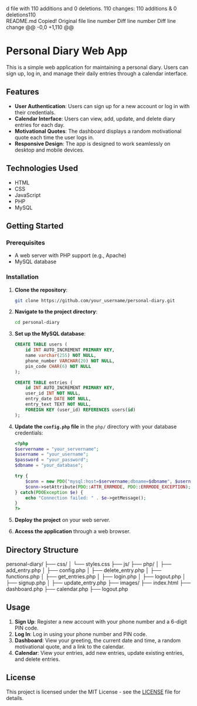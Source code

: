 d file with 110 additions and 0 deletions.
 110 changes: 110 additions & 0 deletions110  
README.md
Copied!
Original file line number	Diff line number	Diff line change
@@ -0,0 +1,110 @@
# Personal Diary Web App

This is a simple web application for maintaining a personal diary. Users can sign up, log in, and manage their daily entries through a calendar interface.

## Features

- **User Authentication**: Users can sign up for a new account or log in with their credentials.
- **Calendar Interface**: Users can view, add, update, and delete diary entries for each day.
- **Motivational Quotes**: The dashboard displays a random motivational quote each time the user logs in.
- **Responsive Design**: The app is designed to work seamlessly on desktop and mobile devices.

## Technologies Used

- HTML
- CSS
- JavaScript
- PHP
- MySQL

## Getting Started

### Prerequisites

- A web server with PHP support (e.g., Apache)
- MySQL database

### Installation

1. **Clone the repository**:
    ```bash
    git clone https://github.com/your_username/personal-diary.git
    ```

2. **Navigate to the project directory**:
    ```bash
    cd personal-diary
    ```

3. **Set up the MySQL database**:
    ```sql
    CREATE TABLE users (
        id INT AUTO_INCREMENT PRIMARY KEY,
        name varchar(255) NOT NULL,
        phone_number VARCHAR(20) NOT NULL,
        pin_code CHAR(6) NOT NULL
    );

    CREATE TABLE entries (
        id INT AUTO_INCREMENT PRIMARY KEY,
        user_id INT NOT NULL,
        entry_date DATE NOT NULL,
        entry_text TEXT NOT NULL,
        FOREIGN KEY (user_id) REFERENCES users(id)
    );
    ```

4. **Update the `config.php` file** in the `php/` directory with your database credentials:
    ```php
    <?php
    $servername = "your_servername";
    $username = "your_username";
    $password = "your_password";
    $dbname = "your_database";

    try {
        $conn = new PDO("mysql:host=$servername;dbname=$dbname", $username, $password);
        $conn->setAttribute(PDO::ATTR_ERRMODE, PDO::ERRMODE_EXCEPTION);
    } catch(PDOException $e) {
        echo "Connection failed: " . $e->getMessage();
    }
    ?>
    ```

5. **Deploy the project** on your web server.

6. **Access the application** through a web browser.

## Directory Structure

personal-diary/
├── css/
│ └── styles.css
├── js/
├── php/
│ ├── add_entry.php
│ ├── config.php
│ ├── delete_entry.php
│ ├── functions.php
│ ├── get_entries.php
│ ├── login.php
│ ├── logout.php
│ ├── signup.php
│ ├── update_entry.php
├── images/
├── index.html
├── dashboard.php
├── calendar.php
├── logout.php



## Usage

1. **Sign Up**: Register a new account with your phone number and a 6-digit PIN code.
2. **Log In**: Log in using your phone number and PIN code.
3. **Dashboard**: View your greeting, the current date and time, a random motivational quote, and a link to the calendar.
4. **Calendar**: View your entries, add new entries, update existing entries, and delete entries.

## License

This project is licensed under the MIT License - see the [LICENSE](LICENSE) file for details.
